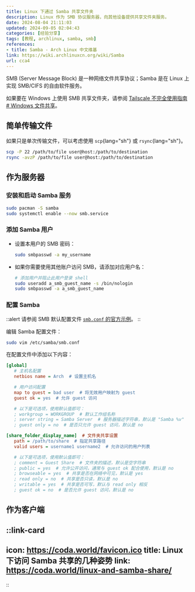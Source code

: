 ```yaml
---
title: Linux 下通过 Samba 共享文件夹
description: Linux 作为 SMB 协议服务器，向其他设备提供共享文件夹服务。
date: 2024-08-04 21:11:03
updated: 2024-09-05 02:04:43
categories: [经验分享]
tags: [教程, archlinux, samba, smb]
references: 
- title: Samba - Arch Linux 中文维基
link: https://wiki.archlinuxcn.org/wiki/Samba
url: cca4
---
```


SMB (Server Message Block) 是一种网络文件共享协议；Samba 是在 Linux 上实现 SMB/CIFS 的自由软件服务。

如果要在 Windows 上使用 SMB 共享文件夹，请参阅 [Tailscale 不完全使用指南 # Windows 文件共享](/2023/tailscale-incomplete-guide)。

## 简单传输文件

如果只是单次传输文件，可以考虑使用 `scp`{lang="sh"} 或 `rsync`{lang="sh"}。

```sh
scp -P 22 /path/to/file user@host:/path/to/destination
rsync -avzP /path/to/file user@host:/path/to/destination
```

## 作为服务器

### 安装和启动 Samba 服务

```sh
sudo pacman -S samba
sudo systemctl enable --now smb.service
```

### 添加 Samba 用户

- 设置本用户的 SMB 密码：
  ```sh
  sudo smbpasswd -a my_username
  ```
- 如果你需要使用其他账户访问 SMB，请添加对应用户名：
  ```sh
  # 添加用户并阻止此用户登录 shell
  sudo useradd a_smb_guest_name -s /bin/nologin
  sudo smbpasswd -a a_smb_guest_name
  ```

### 配置 Samba

::alert
请参阅 SMB 默认配置文件 [`smb.conf` 的官方示例](https://git.samba.org/samba.git/?p=samba.git;a=blob_plain;f=examples/smb.conf.default;hb=HEAD)。
::

编辑 Samba 配置文件：

```sh
sudo vim /etc/samba/smb.conf
```

在配置文件中添加以下内容：

```ini
[global]
   # 主机名配置
   netbios name = Arch  # 设置主机名

   # 用户访问配置
   map to guest = bad user  # 将无效用户映射为 guest
   guest ok = yes  # 允许 guest 访问

   # 以下是可选项，使用默认值即可：
   ; workgroup = WORKGROUP  # 默认工作组名称
   ; server string = Samba Server  # 服务器描述字符串，默认是 "Samba %v"
   ; guest only = no  # 是否只允许 guest 访问，默认是 no

[share_folder_display_name]  # 文件夹共享设置
   path = /path/to/share  # 指定共享路径
   valid users = username1 username2  # 允许访问的用户列表

   # 以下是可选项，使用默认值即可：
   ; comment = Guest Share  # 文件夹的描述，默认是空字符串
   ; public = yes  # 允许公开访问，通常与 guest ok 配合使用，默认是 no
   ; browseable = yes  # 共享是否在网络中可见，默认是 yes
   ; read only = no  # 共享是否只读，默认是 no
   ; writable = yes  # 共享是否可写，默认与 read only 相反
   ; guest ok = no  # 是否允许 guest 访问，默认是 no

```

## 作为客户端

::link-card
---
icon: https://coda.world/favicon.ico
title: Linux 下访问 Samba 共享的几种姿势
link: https://coda.world/linux-and-samba-share/
---
::
